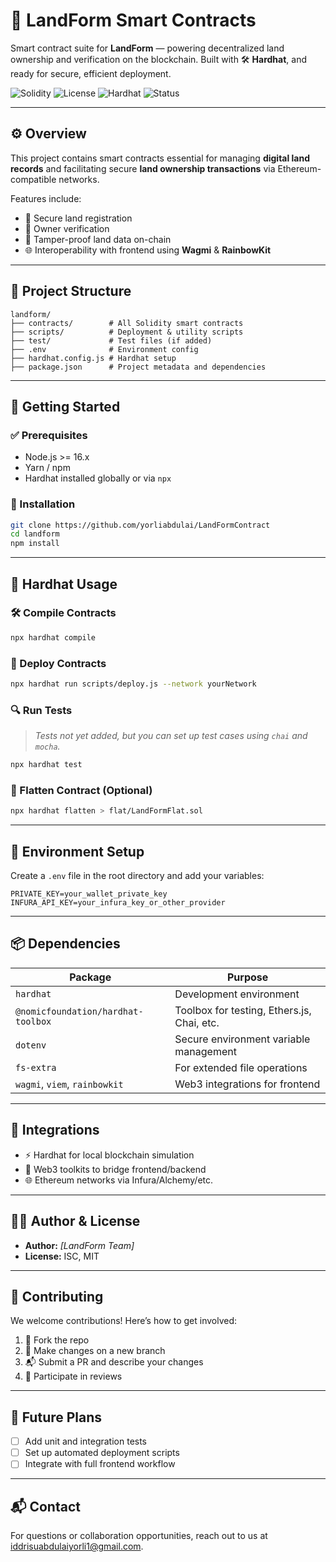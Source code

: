 # 🧾 LandForm Smart Contracts

Smart contract suite for **LandForm** — powering decentralized land ownership and verification on the blockchain. Built with 🛠 **Hardhat**, and ready for secure, efficient deployment.

![Solidity](https://img.shields.io/badge/solidity-%5E0.8.0-blue.svg?logo=ethereum)
![License](https://img.shields.io/badge/license-ISC-lightgrey.svg)
![Hardhat](https://img.shields.io/badge/Built%20With-Hardhat-yellow.svg)
![Status](https://img.shields.io/badge/status-active-brightgreen.svg)

---

## ⚙️ Overview

This project contains smart contracts essential for managing **digital land records** and facilitating secure **land ownership transactions** via Ethereum-compatible networks.

Features include:

- 📄 Secure land registration
- 👥 Owner verification
- 🔐 Tamper-proof land data on-chain
- 🌐 Interoperability with frontend using **Wagmi** & **RainbowKit**

---

## 📁 Project Structure

```
landform/
├── contracts/        # All Solidity smart contracts
├── scripts/          # Deployment & utility scripts
├── test/             # Test files (if added)
├── .env              # Environment config
├── hardhat.config.js # Hardhat setup
├── package.json      # Project metadata and dependencies
```

---

## 🚀 Getting Started

### ✅ Prerequisites

- Node.js >= 16.x
- Yarn / npm
- Hardhat installed globally or via `npx`

### 🔧 Installation

```bash
git clone https://github.com/yorliabdulai/LandFormContract
cd landform
npm install
```

---

## 🧪 Hardhat Usage

### 🛠 Compile Contracts

```bash
npx hardhat compile
```

### 🚀 Deploy Contracts

```bash
npx hardhat run scripts/deploy.js --network yourNetwork
```

### 🔍 Run Tests

> _Tests not yet added, but you can set up test cases using `chai` and `mocha`._

```bash
npx hardhat test
```

### 📜 Flatten Contract (Optional)

```bash
npx hardhat flatten > flat/LandFormFlat.sol
```

---

## 🔐 Environment Setup

Create a `.env` file in the root directory and add your variables:

```env
PRIVATE_KEY=your_wallet_private_key
INFURA_API_KEY=your_infura_key_or_other_provider
```

---

## 📦 Dependencies

| Package | Purpose |
|--------|---------|
| `hardhat` | Development environment |
| `@nomicfoundation/hardhat-toolbox` | Toolbox for testing, Ethers.js, Chai, etc. |
| `dotenv` | Secure environment variable management |
| `fs-extra` | For extended file operations |
| `wagmi`, `viem`, `rainbowkit` | Web3 integrations for frontend 

---

## 🧩 Integrations

- ⚡ Hardhat for local blockchain simulation
- 🧠 Web3 toolkits to bridge frontend/backend
- 🌐 Ethereum networks via Infura/Alchemy/etc.

---

## 👨‍💻 Author & License

- **Author:** _[LandForm Team]_  
- **License:** ISC, MIT

---

## 🌟 Contributing

We welcome contributions! Here’s how to get involved:

1. 🍴 Fork the repo
2. 🔧 Make changes on a new branch
3. 📬 Submit a PR and describe your changes
4. 💬 Participate in reviews

---

## 🏁 Future Plans

- [ ] Add unit and integration tests  
- [ ] Set up automated deployment scripts  
- [ ] Integrate with full frontend workflow

---

## 📬 Contact

For questions or collaboration opportunities, reach out to us at [iddrisuabdulaiyorli1@gmail.com](mailto:iddrisuabdulaiyorli1@gmail.com).

